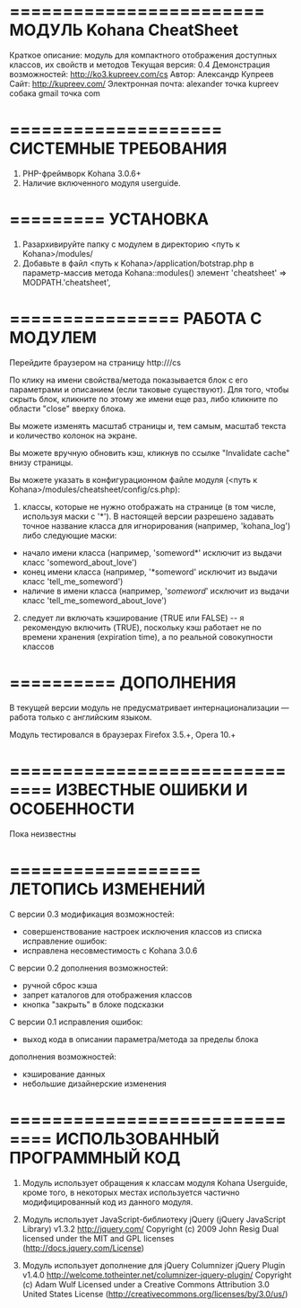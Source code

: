 ========================
МОДУЛЬ Kohana CheatSheet 
========================
Краткое описание: модуль для компактного отображения доступных классов, их свойств и методов
Текущая версия: 0.4
Демонстрация возможностей: http://ko3.kupreev.com/cs
Автор: Александр Купреев
Сайт: http://kupreev.com/
Электронная почта: alexander точка kupreev собака gmail точка com

====================
СИСТЕМНЫЕ ТРЕБОВАНИЯ
====================
1. PHP-фреймворк Kohana 3.0.6+
2. Наличие включенного модуля userguide.

=========
УСТАНОВКА
=========

1. Разархивируйте папку с модулем в директорию <путь к Kohana>/modules/
2. Добавьте в файл <путь к Kohana>/application/botstrap.php в параметр-массив метода Kohana::modules() элемент 
	'cheatsheet' => MODPATH.'cheatsheet',

================
РАБОТА С МОДУЛЕМ
================

Перейдите браузером на страницу http://<Kohana baseurl>/cs

По клику на имени свойства/метода показывается блок с его параметрами и описанием (если таковые существуют). Для того, чтобы скрыть блок, кликните по этому же имени еще раз, либо кликните по области "close" вверху блока.

Вы можете изменять масштаб страницы и, тем самым, масштаб текста и количество колонок на экране.

Вы можете вручную обновить кэш, кликнув по ссылке "Invalidate cache" внизу страницы.

Вы можете указать в конфигурационном файле модуля (<путь к Kohana>/modules/cheatsheet/config/cs.php):
1. классы, которые не нужно отображать на странице (в том числе, используя маски с '*'). В настоящей версии разрешено задавать точное название класса для игнорирования (например, 'kohana_log') либо следующие маски:
- начало имени класса (например, 'someword*' исключит из выдачи класс 'someword_about_love')
- конец имени класса (например, '*someword' исключит из выдачи класс 'tell_me_someword')
- наличие в имени класса (например, '*someword*' исключит из выдачи класс 'tell_me_someword_about_love')
2. следует ли включать кэширование (TRUE или FALSE) -- я рекомендую включить (TRUE), поскольку кэш работает не по времени хранения (expiration time), а по реальной совокупности классов

==========
ДОПОЛНЕНИЯ
==========

В текущей версии модуль не предусматривает интернационализации — работа только с английским языком.

Модуль тестировался в браузерах Firefox 3.5.+, Opera 10.+

==============================
ИЗВЕСТНЫЕ ОШИБКИ И ОСОБЕННОСТИ
==============================

Пока неизвестны

==================
ЛЕТОПИСЬ ИЗМЕНЕНИЙ
==================

С версии 0.3
модификация возможностей:
- совершенствование настроек исключения классов из списка
исправление ошибок:
- исправлена несовместимость с Kohana 3.0.6

С версии 0.2
дополнения возможностей:
- ручной сброс кэша
- запрет каталогов для отображения классов
- кнопка "закрыть" в блоке подсказки

С версии 0.1
исправления ошибок:
- выход кода в описании параметра/метода за пределы блока

дополнения возможностей:
- кэширование данных
- небольшие дизайнерские изменения


==============================
ИСПОЛЬЗОВАННЫЙ ПРОГРАММНЫЙ КОД
==============================

1. Модуль использует обращения к классам модуля Kohana Userguide, кроме того, в некоторых местах используется частично модифицированный код из данного модуля.

2. Модуль использует JavaScript-библиотеку jQuery (jQuery JavaScript Library) v1.3.2
	http://jquery.com/
	Copyright (c) 2009 John Resig
	Dual licensed under the MIT and GPL licenses (http://docs.jquery.com/License)
	
3. Модуль использует дополнение для jQuery Columnizer jQuery Plugin v1.4.0
	http://welcome.totheinter.net/columnizer-jquery-plugin/
	Copyright (c) Adam Wulf
	Licensed under a Creative Commons Attribution 3.0 United States License (http://creativecommons.org/licenses/by/3.0/us/)